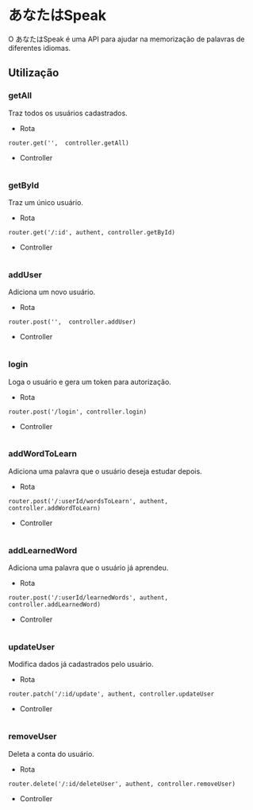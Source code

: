 # あなたはSpeak

O あなたはSpeak é uma API para ajudar na memorização de palavras de diferentes idiomas.

## Utilização

### getAll

Traz todos os usuários cadastrados. 

* Rota

```
router.get('',  controller.getAll)
```

* Controller

```

```

### getById

Traz um único usuário. 

* Rota

```
router.get('/:id', authent, controller.getById)
```

* Controller

```

```

### addUser

Adiciona um novo usuário. 

* Rota

```
router.post('',  controller.addUser)
```

* Controller

```

```

### login

Loga o usuário e gera um token para autorização. 

* Rota

```
router.post('/login', controller.login)
```

* Controller

```

```

### addWordToLearn

Adiciona uma palavra que o usuário deseja estudar depois.

* Rota

```
router.post('/:userId/wordsToLearn', authent, controller.addWordToLearn)
```

* Controller

```

```

### addLearnedWord

Adiciona uma palavra que o usuário já aprendeu.

* Rota

```
router.post('/:userId/learnedWords', authent, controller.addLearnedWord)
```

* Controller

```

```

### updateUser

Modifica dados já cadastrados pelo usuário.

* Rota

```
router.patch('/:id/update', authent, controller.updateUser
```

* Controller

```

```

### removeUser

Deleta a conta do usuário. 

* Rota

```
router.delete('/:id/deleteUser', authent, controller.removeUser)
```

* Controller

```

```